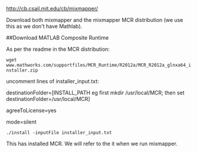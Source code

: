http://cb.csail.mit.edu/cb/mixmapper/

Download both mixmapper and the mixmapper MCR distribution (we use this as we don't have Mathlab).

##Download MATLAB Composite Runtime

As per  the readme in the MCR distribution:

`wget www.mathworks.com/supportfiles/MCR_Runtime/R2012a/MCR_R2012a_glnxa64_installer.zip`

uncomment lines of installer_input.txt:

destinationFolder=[INSTALL_PATH eg first mkdir /usr/local/MCR; then set destinationFolder=/usr/local/MCR]

agreeToLicense=yes

mode=silent
 
`./install -inputFile installer_input.txt`

This has installed MCR. We will refer to the it when we run mixmapper.

